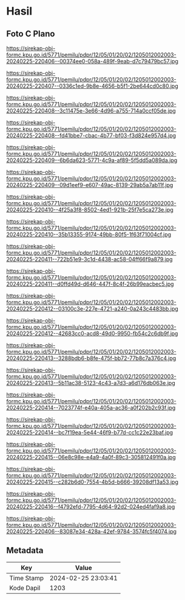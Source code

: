 # Hasil

## Foto C Plano

https://sirekap-obj-formc.kpu.go.id/5771/pemilu/pdpr/12/05/01/20/02/1205012002003-20240225-220406--00374ee0-058a-489f-9eab-d7c79479bc57.jpg

https://sirekap-obj-formc.kpu.go.id/5771/pemilu/pdpr/12/05/01/20/02/1205012002003-20240225-220407--0336c1ed-9b8e-4656-b5f1-2be644cd0c80.jpg

https://sirekap-obj-formc.kpu.go.id/5771/pemilu/pdpr/12/05/01/20/02/1205012002003-20240225-220408--3c11475e-3e66-4d96-a755-714a0ccf05de.jpg

https://sirekap-obj-formc.kpu.go.id/5771/pemilu/pdpr/12/05/01/20/02/1205012002003-20240225-220408--fd41bbe7-cbac-4b77-bf03-f3d824e957d4.jpg

https://sirekap-obj-formc.kpu.go.id/5771/pemilu/pdpr/12/05/01/20/02/1205012002003-20240225-220409--6b6da623-5771-4c9a-af89-5f5dd5a089da.jpg

https://sirekap-obj-formc.kpu.go.id/5771/pemilu/pdpr/12/05/01/20/02/1205012002003-20240225-220409--09d1eef9-e607-49ac-8139-29ab5a7ab11f.jpg

https://sirekap-obj-formc.kpu.go.id/5771/pemilu/pdpr/12/05/01/20/02/1205012002003-20240225-220410--4f25a3f8-8502-4ed1-921b-25f7e5ca273e.jpg

https://sirekap-obj-formc.kpu.go.id/5771/pemilu/pdpr/12/05/01/20/02/1205012002003-20240225-220410--35b13355-9174-49bb-80f5-1f63f71004cf.jpg

https://sirekap-obj-formc.kpu.go.id/5771/pemilu/pdpr/12/05/01/20/02/1205012002003-20240225-220411--722b51e9-3c1d-4438-ac58-04ff66f9a879.jpg

https://sirekap-obj-formc.kpu.go.id/5771/pemilu/pdpr/12/05/01/20/02/1205012002003-20240225-220411--d0ffd49d-d646-447f-8c4f-26b99eacbec5.jpg

https://sirekap-obj-formc.kpu.go.id/5771/pemilu/pdpr/12/05/01/20/02/1205012002003-20240225-220412--03100c3e-227e-4721-a240-0a243c4483bb.jpg

https://sirekap-obj-formc.kpu.go.id/5771/pemilu/pdpr/12/05/01/20/02/1205012002003-20240225-220412--42683cc0-acd8-49d0-9950-fb54c2c6db9f.jpg

https://sirekap-obj-formc.kpu.go.id/5771/pemilu/pdpr/12/05/01/20/02/1205012002003-20240225-220413--3288bdb6-b8fe-475f-bb72-77b8c7a376c4.jpg

https://sirekap-obj-formc.kpu.go.id/5771/pemilu/pdpr/12/05/01/20/02/1205012002003-20240225-220413--5b11ac38-5123-4c43-a7d3-a6d176db063e.jpg

https://sirekap-obj-formc.kpu.go.id/5771/pemilu/pdpr/12/05/01/20/02/1205012002003-20240225-220414--7023774f-e40a-405a-ac36-a0f202b2c93f.jpg

https://sirekap-obj-formc.kpu.go.id/5771/pemilu/pdpr/12/05/01/20/02/1205012002003-20240225-220414--bc7f19ea-5e44-46f9-b77d-cc1c22e23baf.jpg

https://sirekap-obj-formc.kpu.go.id/5771/pemilu/pdpr/12/05/01/20/02/1205012002003-20240225-220415--06e8c98e-e4a9-4a0f-89c3-305812491f0a.jpg

https://sirekap-obj-formc.kpu.go.id/5771/pemilu/pdpr/12/05/01/20/02/1205012002003-20240225-220415--c282b6d0-7554-4b5d-b666-39208df13a53.jpg

https://sirekap-obj-formc.kpu.go.id/5771/pemilu/pdpr/12/05/01/20/02/1205012002003-20240225-220416--f4792efd-7795-4d64-92d2-024ed4faf9a8.jpg

https://sirekap-obj-formc.kpu.go.id/5771/pemilu/pdpr/12/05/01/20/02/1205012002003-20240225-220406--83087e34-428a-42ef-9784-3574fc5f4074.jpg


## Metadata

| Key        | Value               |
| ---------- | ------------------- |
| Time Stamp | 2024-02-25 23:03:41 |
| Kode Dapil | 1203                |



